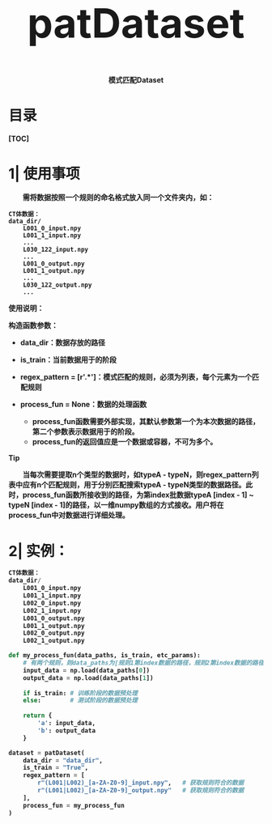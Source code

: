 <div style="width: 100%;
            text-align:center;" > 
    <div style="width: 100%; height: 100px;"></div>
    <h1 style = "font-size: 80px;"> patDataset </h1>
    <span>
        <b>模式匹配Dataset<b>		
    </span>
</div>
<div style="page-break-after: always;"></div>

# 目录

[TOC]

<div style="page-break-after: always;"></div>

# 1| 使用事项

　　需将数据按照一个规则的命名格式放入同一个文件夹内，如：

```
CT体数据：
data_dir/
	L001_0_input.npy
	L001_1_input.npy
	...
	L030_122_input.npy
	...
	L001_0_output.npy
	L001_1_output.npy
	...
	L030_122_output.npy
	...
```

使用说明：

构造函数参数：

* data_dir：数据存放的路径

* is_train：当前数据用于的阶段

* regex_pattern = [r'.*']：模式匹配的规则，必须为列表，每个元素为一个匹配规则

* process_fun = None：数据的处理函数
  * process_fun函数需要外部实现，其默认参数第一个为本次数据的路径，第二个参数表示数据用于的阶段。
  * process_fun的返回值应是一个数据或容器，不可为多个。

> [!tip]
>
> 　　当每次需要提取n个类型的数据时，如typeA - typeN，则regex_pattern列表中应有n个匹配规则，用于分别匹配搜索typeA - typeN类型的数据路径。此时，process_fun函数所接收到的路径，为第index批数据typeA [index - 1] ~ typeN [index - 1]的路径，以一维numpy数组的方式接收。用户将在process_fun中对数据进行详细处理。

# 2| 实例：

```python
CT体数据：
data_dir/
	L001_0_input.npy
	L001_1_input.npy
	L002_0_input.npy
	L002_1_input.npy
	L001_0_output.npy
	L001_1_output.npy
	L002_0_output.npy
	L002_1_output.npy

def my_process_fun(data_paths, is_train, etc_params):
    # 有两个规则，则data_paths为[规则1第index数据的路径，规则2第index数据的路径]
    input_data = np.load(data_paths[0])
    output_data = np.load(data_paths[1])
    
    if is_train: # 训练阶段的数据预处理
    else:        # 测试阶段的数据预处理
    
    return {
        'a': input_data,
    	'b': output_data
    }

dataset = patDataset(
	data_dir = "data_dir",
	is_train = "True",
	regex_pattern = [
		r"(L001|L002)_[a-ZA-Z0-9]_input.npy",	# 获取规则符合的数据
		r"(L001|L002)_[a-ZA-Z0-9]_output.npy"   # 获取规则符合的数据
	],
    process_fun = my_process_fun
)
```

